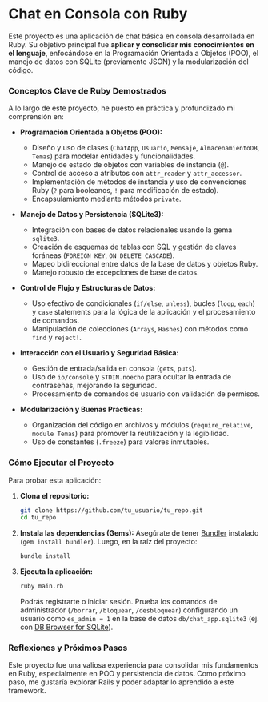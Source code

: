 # Chat en Consola con Ruby

Este proyecto es una aplicación de chat básica en consola desarrollada en Ruby. Su objetivo principal fue **aplicar y consolidar mis conocimientos en el lenguaje**, enfocándose en la Programación Orientada a Objetos (POO), el manejo de datos con SQLite (previamente JSON) y la modularización del código.

### Conceptos Clave de Ruby Demostrados

A lo largo de este proyecto, he puesto en práctica y profundizado mi comprensión en:

* **Programación Orientada a Objetos (POO):**
    * Diseño y uso de clases (`ChatApp`, `Usuario`, `Mensaje`, `AlmacenamientoDB`, `Temas`) para modelar entidades y funcionalidades.
    * Manejo de estado de objetos con variables de instancia (`@`).
    * Control de acceso a atributos con `attr_reader` y `attr_accessor`.
    * Implementación de métodos de instancia y uso de convenciones Ruby (`?` para booleanos, `!` para modificación de estado).
    * Encapsulamiento mediante métodos `private`.

* **Manejo de Datos y Persistencia (SQLite3):**
    * Integración con bases de datos relacionales usando la gema `sqlite3`.
    * Creación de esquemas de tablas con SQL y gestión de claves foráneas (`FOREIGN KEY`, `ON DELETE CASCADE`).
    * Mapeo bidireccional entre datos de la base de datos y objetos Ruby.
    * Manejo robusto de excepciones de base de datos.

* **Control de Flujo y Estructuras de Datos:**
    * Uso efectivo de condicionales (`if/else`, `unless`), bucles (`loop`, `each`) y `case` statements para la lógica de la aplicación y el procesamiento de comandos.
    * Manipulación de colecciones (`Arrays`, `Hashes`) con métodos como `find` y `reject!`.

* **Interacción con el Usuario y Seguridad Básica:**
    * Gestión de entrada/salida en consola (`gets`, `puts`).
    * Uso de `io/console` y `STDIN.noecho` para ocultar la entrada de contraseñas, mejorando la seguridad.
    * Procesamiento de comandos de usuario con validación de permisos.

* **Modularización y Buenas Prácticas:**
    * Organización del código en archivos y módulos (`require_relative`, `module Temas`) para promover la reutilización y la legibilidad.
    * Uso de constantes (`.freeze`) para valores inmutables.

### Cómo Ejecutar el Proyecto

Para probar esta aplicación:

1.  **Clona el repositorio:**
    ```bash
    git clone https://github.com/tu_usuario/tu_repo.git
    cd tu_repo
    ```
2.  **Instala las dependencias (Gems):**
    Asegúrate de tener [Bundler](https://bundler.io/) instalado (`gem install bundler`). Luego, en la raíz del proyecto:
    ```bash
    bundle install
    ```
3.  **Ejecuta la aplicación:**
    ```bash
    ruby main.rb
    ```
    Podrás registrarte o iniciar sesión. Prueba los comandos de administrador (`/borrar`, `/bloquear`, `/desbloquear`) configurando un usuario como `es_admin = 1` en la base de datos `db/chat_app.sqlite3` (ej. con [DB Browser for SQLite](https://sqlitebrowser.org/)).

### Reflexiones y Próximos Pasos

Este proyecto fue una valiosa experiencia para consolidar mis fundamentos en Ruby, especialmente en POO y persistencia de datos.
Como próximo paso, me gustaría explorar Rails y poder adaptar lo aprendido a este framework.
